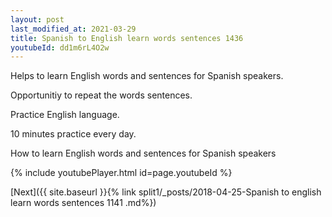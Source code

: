 ```yaml
---
layout: post
last_modified_at: 2021-03-29
title: Spanish to English learn words sentences 1436 
youtubeId: dd1m6rL4O2w
---
```

 
 
Helps to learn English words and sentences for Spanish speakers.

Opportunitiy to repeat the words sentences. 

Practice English language. 
 
10 minutes practice every day. 
 
How to learn English words and sentences for Spanish speakers 
 
{% include youtubePlayer.html id=page.youtubeId %}
 
 
[Next]({{ site.baseurl }}{% link  split1/_posts/2018-04-25-Spanish to english learn words sentences 1141 .md%})
 
